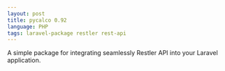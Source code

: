 ```yaml
---
layout: post
title: pycalco 0.92
language: PHP
tags: laravel-package restler rest-api
---
```


A simple package for integrating seamlessly Restler API into your Laravel application.
